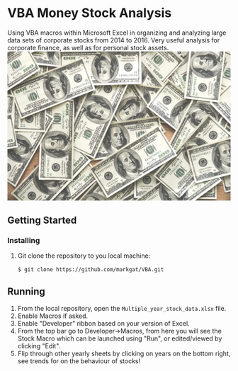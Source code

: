 # VBA Money Stock Analysis
Using VBA macros within Microsoft Excel in organizing and analyzing large data sets of corporate stocks from 2014 to 2016. Very useful analysis for corporate finance, as well as for personal stock assets.
![mone](money.jpg)
## Getting Started 
### Installing
1) Git clone the repository to you local machine:
    ````
    $ git clone https://github.com/markgat/VBA.git
    ````
## Running
1) From the local repository, open the ````Multiple_year_stock_data.xlsx```` file.
2) Enable Macros if asked.
3) Enable "Developer" ribbon based on your version of Excel.
4) From the top bar go to Developer->Macros, from here you will see the Stock Macro which can be launched using "Run", or edited/viewed by clicking "Edit".
5) Flip through other yearly sheets by clicking on years on the bottom right, see trends for on the behaviour of stocks!